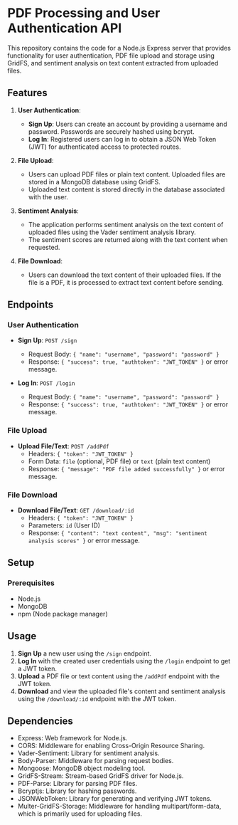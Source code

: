 # PDF Processing and User Authentication API

This repository contains the code for a Node.js Express server that provides functionality for user authentication, PDF file upload and storage using GridFS, and sentiment analysis on text content extracted from uploaded files.

## Features

1. **User Authentication**:
   - **Sign Up**: Users can create an account by providing a username and password. Passwords are securely hashed using bcrypt.
   - **Log In**: Registered users can log in to obtain a JSON Web Token (JWT) for authenticated access to protected routes.

2. **File Upload**:
   - Users can upload PDF files or plain text content. Uploaded files are stored in a MongoDB database using GridFS.
   - Uploaded text content is stored directly in the database associated with the user.

3. **Sentiment Analysis**:
   - The application performs sentiment analysis on the text content of uploaded files using the Vader sentiment analysis library.
   - The sentiment scores are returned along with the text content when requested.

4. **File Download**:
   - Users can download the text content of their uploaded files. If the file is a PDF, it is processed to extract text content before sending.

## Endpoints

### User Authentication

- **Sign Up**: `POST /sign`
  - Request Body: `{ "name": "username", "password": "password" }`
  - Response: `{ "success": true, "authtoken": "JWT_TOKEN" }` or error message.

- **Log In**: `POST /login`
  - Request Body: `{ "name": "username", "password": "password" }`
  - Response: `{ "success": true, "authtoken": "JWT_TOKEN" }` or error message.

### File Upload

- **Upload File/Text**: `POST /addPdf`
  - Headers: `{ "token": "JWT_TOKEN" }`
  - Form Data: `file` (optional, PDF file) or `text` (plain text content)
  - Response: `{ "message": "PDF file added successfully" }` or error message.

### File Download

- **Download File/Text**: `GET /download/:id`
  - Headers: `{ "token": "JWT_TOKEN" }`
  - Parameters: `id` (User ID)
  - Response: `{ "content": "text content", "msg": "sentiment analysis scores" }` or error message.

## Setup

### Prerequisites

- Node.js
- MongoDB
- npm (Node package manager)
## Usage

1. **Sign Up** a new user using the `/sign` endpoint.
2. **Log In** with the created user credentials using the `/login` endpoint to get a JWT token.
3. **Upload** a PDF file or text content using the `/addPdf` endpoint with the JWT token.
4. **Download** and view the uploaded file's content and sentiment analysis using the `/download/:id` endpoint with the JWT token.

## Dependencies

- Express: Web framework for Node.js.
- CORS: Middleware for enabling Cross-Origin Resource Sharing.
- Vader-Sentiment: Library for sentiment analysis.
- Body-Parser: Middleware for parsing request bodies.
- Mongoose: MongoDB object modeling tool.
- GridFS-Stream: Stream-based GridFS driver for Node.js.
- PDF-Parse: Library for parsing PDF files.
- Bcryptjs: Library for hashing passwords.
- JSONWebToken: Library for generating and verifying JWT tokens.
- Multer-GridFS-Storage: Middleware for handling multipart/form-data, which is primarily used for uploading files.


